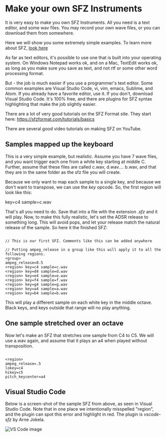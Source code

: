 # Make your own SFZ Instruments

It is very easy to make you own SFZ Instruments. All you need is a text editor, and some wav files. You may record your own wave files, or you can download them from somewhere.

Here we will show you some extremely simple examples. To learn more about SFZ, [look here](./sfz-player-about-sfz.md)

As far as text editors, it's possible to use one that is built into your operating system. On Windows Notepad works ok, and on a Mac, TextEdit works ok, as long as you make sure you save as text, and not rtf or some other word processing format.

But - the job is much easier if you use a programmer's text editor. Some common examples are Visual Studio Code, vi, vim, emacs, Sublime, and Atom. If you already have a favorite editor, use it. If you don't, download Visual Studio Code. It's 100% free, and there are plugins for SFZ syntax highlighting that make the job slightly easier.

There are a lot of very good tutorials on the SFZ Format site. They start here: https://sfzformat.com/tutorials/basics

There are several good video tutorials on making SFZ on YouTube.

## Samples mapped up the keyboard

This is a very simple example, but realistic. Assume you have 7 wave files, and you want trigger each one from a white key starting at middle C. Further, assume that these files are called c.wav, d.wav.... b.wav, and that they are in the same folder as the sfz file you will create.

Because we only want to map each sample to a single key, and because we don't want to transpose, we can use the *key* opcode. So, the first region will look like this:

<region> key=c4 sample=c.wav

That's all you need to do. Save that into a file with the extension *.sfz* and it will play. Now, to make this fully realistic, let's set the ADSR release to something long. This will avoid pops, and let your release match the natural release of the sample. So here it the finished SFZ:

```sfz

// This is our first SFZ. Comments like this can be added anywhere

// Putting ampeg_release in a group like this will apply it to all the following regions.
<group> 
ampeg_release=0.5
<region> key=c4 sample=c.wav
<region> key=d4 sample=d.wav
<region> key=e4 sample=e.wav
<region> key=f4 sample=f.wav
<region> key=g4 sample=g.wav
<region> key=a4 sample=a.wav
<region> key=b4 sample=b.wav
```

This will play a different sample on each white key in the middle octave. Black keys, and keys outside that range will no play anything.

## One sample stretched over an octave

Now let's make an SFZ that stretches one sample from C4 to C5. We will use a.wav again, and assume that it plays an a4 when played without transposition.

```sfz

<region>
ampeg_release=.5
lokey=c4
hikey=c5 
pitch_keycenter=a4
```

## Visual Studio Code

Below is a screen-shot of the sample SFZ from above, as seen in Visual Studio Code. Note that in one place we intentionally misspelled "region", and the plugin can spot this error and highlight in red. The plugin is *vscode-sfz* by Arne Jokela.

![VS Code  image](./vscode.png)
